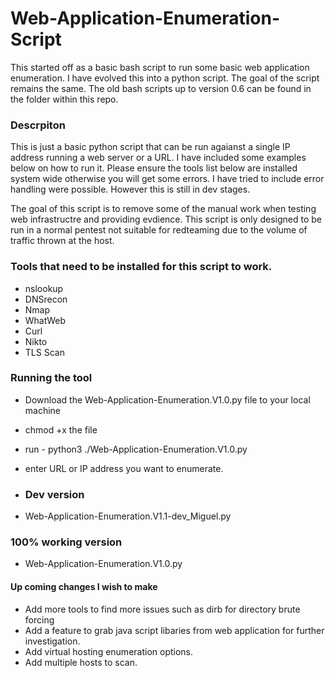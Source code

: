 # Web-Application-Enumeration-Script
This started off as a basic bash script to run some basic web application enumeration. 
I have evolved this into a python script. The goal of the script remains the same. The old bash scripts up to version 0.6 can be found in the folder within this repo.


### Descrpiton 
This is just a basic python script that can be run agaianst a single IP address running a web server or a URL. I have included some examples below on how to run it. Please ensure the tools list below are installed system wide otherwise you will get some errors. I have tried to include error handling were possible. However this is still in dev stages. 

The goal of this script is to remove some of the manual work when testing web infrastructre and providing evdience. This script is only designed to be run in a normal pentest not suitable for redteaming due to the volume of traffic thrown at the host.


### Tools that need to be installed for this script to work.
* nslookup
* DNSrecon
* Nmap
* WhatWeb
* Curl
* Nikto
* TLS Scan

### Running the tool

* Download the Web-Application-Enumeration.V1.0.py file to your local machine
* chmod +x the file
* run - python3 ./Web-Application-Enumeration.V1.0.py
* enter URL or IP address you want to enumerate.

* ### Dev version
* Web-Application-Enumeration.V1.1-dev_Miguel.py

### 100% working version 
* Web-Application-Enumeration.V1.0.py

#### Up coming changes I wish to make

* Add more tools to find more issues such as dirb for directory brute forcing
* Add a feature to grab java script libaries from web application for further investigation.
* Add virtual hosting enumeration options.
* Add multiple hosts to scan.








